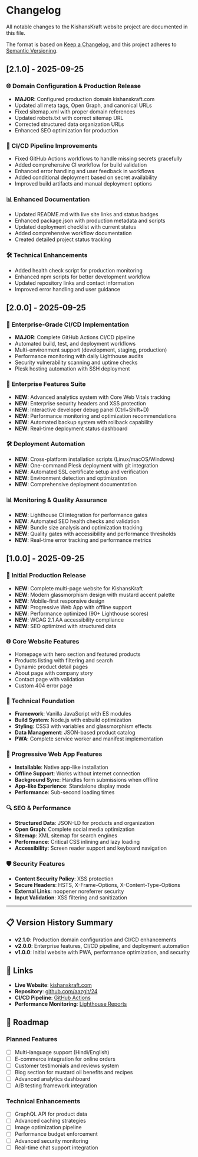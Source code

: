 # Changelog

All notable changes to the KishansKraft website project are documented in this file.

The format is based on [Keep a Changelog](https://keepachangelog.com/en/1.0.0/),
and this project adheres to [Semantic Versioning](https://semver.org/spec/v2.0.0.html).

## [2.1.0] - 2025-09-25

### 🌐 Domain Configuration & Production Release
- **MAJOR**: Configured production domain kishanskraft.com
- Updated all meta tags, Open Graph, and canonical URLs
- Fixed sitemap.xml with proper domain references  
- Updated robots.txt with correct sitemap URL
- Corrected structured data organization URLs
- Enhanced SEO optimization for production

### 🔄 CI/CD Pipeline Improvements
- Fixed GitHub Actions workflows to handle missing secrets gracefully
- Added comprehensive CI workflow for build validation
- Enhanced error handling and user feedback in workflows
- Added conditional deployment based on secret availability
- Improved build artifacts and manual deployment options

### 📊 Enhanced Documentation
- Updated README.md with live site links and status badges
- Enhanced package.json with production metadata and scripts
- Updated deployment checklist with current status
- Added comprehensive workflow documentation
- Created detailed project status tracking

### 🛠️ Technical Enhancements
- Added health check script for production monitoring
- Enhanced npm scripts for better development workflow
- Updated repository links and contact information
- Improved error handling and user guidance

## [2.0.0] - 2025-09-25

### 🚀 Enterprise-Grade CI/CD Implementation
- **MAJOR**: Complete GitHub Actions CI/CD pipeline
- Automated build, test, and deployment workflows
- Multi-environment support (development, staging, production)
- Performance monitoring with daily Lighthouse audits
- Security vulnerability scanning and uptime checks
- Plesk hosting automation with SSH deployment

### 🏢 Enterprise Features Suite
- **NEW**: Advanced analytics system with Core Web Vitals tracking
- **NEW**: Enterprise security headers and XSS protection
- **NEW**: Interactive developer debug panel (Ctrl+Shift+D)
- **NEW**: Performance monitoring and optimization recommendations
- **NEW**: Automated backup system with rollback capability
- **NEW**: Real-time deployment status dashboard

### 🛠️ Deployment Automation
- **NEW**: Cross-platform installation scripts (Linux/macOS/Windows)
- **NEW**: One-command Plesk deployment with git integration
- **NEW**: Automated SSL certificate setup and verification
- **NEW**: Environment detection and optimization
- **NEW**: Comprehensive deployment documentation

### 📊 Monitoring & Quality Assurance
- **NEW**: Lighthouse CI integration for performance gates
- **NEW**: Automated SEO health checks and validation
- **NEW**: Bundle size analysis and optimization tracking
- **NEW**: Quality gates with accessibility and performance thresholds
- **NEW**: Real-time error tracking and performance metrics

## [1.0.0] - 2025-09-25

### 🎉 Initial Production Release
- **NEW**: Complete multi-page website for KishansKraft
- **NEW**: Modern glassmorphism design with mustard accent palette
- **NEW**: Mobile-first responsive design
- **NEW**: Progressive Web App with offline support
- **NEW**: Performance optimized (90+ Lighthouse scores)
- **NEW**: WCAG 2.1 AA accessibility compliance
- **NEW**: SEO optimized with structured data

### 🌐 Core Website Features
- Homepage with hero section and featured products
- Products listing with filtering and search
- Dynamic product detail pages
- About page with company story
- Contact page with validation
- Custom 404 error page

### 🔧 Technical Foundation
- **Framework**: Vanilla JavaScript with ES modules
- **Build System**: Node.js with esbuild optimization
- **Styling**: CSS3 with variables and glassmorphism effects
- **Data Management**: JSON-based product catalog
- **PWA**: Complete service worker and manifest implementation

### 📱 Progressive Web App Features
- **Installable**: Native app-like installation
- **Offline Support**: Works without internet connection
- **Background Sync**: Handles form submissions when offline
- **App-like Experience**: Standalone display mode
- **Performance**: Sub-second loading times

### 🔍 SEO & Performance
- **Structured Data**: JSON-LD for products and organization
- **Open Graph**: Complete social media optimization
- **Sitemap**: XML sitemap for search engines
- **Performance**: Critical CSS inlining and lazy loading
- **Accessibility**: Screen reader support and keyboard navigation

### 🛡️ Security Features
- **Content Security Policy**: XSS protection
- **Secure Headers**: HSTS, X-Frame-Options, X-Content-Type-Options
- **External Links**: noopener noreferrer security
- **Input Validation**: XSS filtering and sanitization

---

## 📋 Version History Summary

- **v2.1.0**: Production domain configuration and CI/CD enhancements
- **v2.0.0**: Enterprise features, CI/CD pipeline, and deployment automation  
- **v1.0.0**: Initial website with PWA, performance optimization, and security

## 🔗 Links

- **Live Website**: [kishanskraft.com](https://kishanskraft.com)
- **Repository**: [github.com/aazgit/24](https://github.com/aazgit/24)
- **CI/CD Pipeline**: [GitHub Actions](https://github.com/aazgit/24/actions)
- **Performance Monitoring**: [Lighthouse Reports](https://web.dev/measure/?url=https%3A%2F%2Fkishanskraft.com)

## 🎯 Roadmap

### Planned Features
- [ ] Multi-language support (Hindi/English)
- [ ] E-commerce integration for online orders
- [ ] Customer testimonials and reviews system
- [ ] Blog section for mustard oil benefits and recipes
- [ ] Advanced analytics dashboard
- [ ] A/B testing framework integration

### Technical Enhancements  
- [ ] GraphQL API for product data
- [ ] Advanced caching strategies
- [ ] Image optimization pipeline
- [ ] Performance budget enforcement
- [ ] Advanced security monitoring
- [ ] Real-time chat support integration